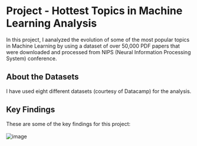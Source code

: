 # Project - Hottest Topics in Machine Learning Analysis

In this project, I aanalyzed the evolution of some of the most popular topics in Machine Learning by using a dataset of over 50,000 PDF papers that were downloaded and processed from NIPS (Neural Information Processing System) conference.


## About the Datasets

I have used eight different datasets (courtesy of Datacamp) for the analysis. 

## Key Findings
These are some of the key findings for this project:
<br> </br>
![image](https://user-images.githubusercontent.com/75243291/202104766-3ed15f00-7b46-4227-94a5-b605324eb8b6.png)


